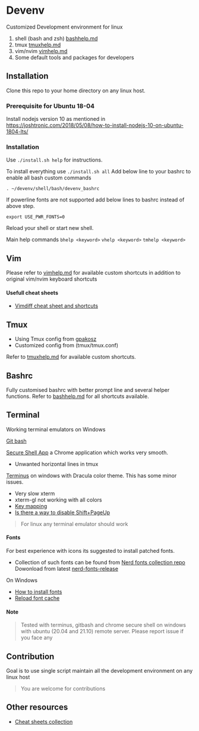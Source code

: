 # Devenv

Customized Development environment for linux

1. shell (bash and zsh) [bashhelp.md](https://github.com/sriramkandukuri/devenv/blob/master/help/bashhelp.md)
2. tmux [tmuxhelp.md](https://github.com/sriramkandukuri/devenv/blob/master/help/tmuxhelp.md)
3. vim/nvim [vimhelp.md](https://github.com/sriramkandukuri/devenv/blob/master/help/vimhelp.md)
4. Some default tools and packages for developers

## Installation

Clone this repo to your home directory on any linux host.

### Prerequisite for Ubuntu 18-04

Install nodejs version 10 as mentioned in https://joshtronic.com/2018/05/08/how-to-install-nodejs-10-on-ubuntu-1804-lts/

### Installation

Use `./install.sh help` for instructions.

To install everything use `./install.sh all`
Add below line to your bashrc to enable all bash custom commands

`. ~/devenv/shell/bash/devenv_bashrc`

If powerline fonts are not supported add below lines to bashrc instead of above step.

```
export USE_PWR_FONTS=0
```

Reload your shell or start new shell.

Main help commands `bhelp <keyword>` `vhelp <keyword>` `tmhelp <keyword>`

## Vim

Please refer to [vimhelp.md](https://github.com/sriramkandukuri/devenv/blob/master/help/vimhelp.md) for available custom shortcuts in addition to original vim/nvim keyboard shortcuts

#### Usefull cheat sheets

- [Vimdiff cheat sheet and shortcuts](https://gist.github.com/mattratleph/4026987)

## Tmux

- Using Tmux config from [gpakosz](https://github.com/gpakosz/.tmux.git)
- Customized config from (tmux/tmux.conf)

Refer to [tmuxhelp.md](https://github.com/sriramkandukuri/devenv/blob/master/help/tmuxhelp.md) for available custom shortcuts.

## Bashrc

Fully customised bashrc with better prompt line and several helper functions.
Refer to [bashhelp.md](https://github.com/sriramkandukuri/devenv/blob/master/help/bashhelp.md) for all shortcuts available.

## Terminal

Working terminal emulators on Windows

[Git bash](https://git-scm.com/downloads)

[Secure Shell App](https://chrome.google.com/webstore/detail/secure-shell-app/pnhechapfaindjhompbnflcldabbghjo?hl=en) a Chrome application which works very smooth.

- Unwanted horizontal lines in tmux

[Terminus](https://eugeny.github.io/terminus/) on windows with Dracula color theme. This has some minor issues.

- Very slow xterm
- xterm-gl not working with all colors
- [Key mapping](https://github.com/Eugeny/terminus/issues/2328)
- [Is there a way to disable Shift+PageUp](https://github.com/Eugeny/terminus/issues/2396)

> For linux any terminal emulator should work

#### Fonts

For best experience with icons its suggested to install patched fonts.

  - Collection of such fonts can be found from [Nerd fonts collection repo](https://github.com/ryanoasis/nerd-fonts) Dowonload from latest [nerd-fonts-release](https://github.com/ryanoasis/nerd-fonts/releases)

On Windows  
- [How to install fonts](https://www.creativefabrica.com/the-ultimate-font-guide/how-to-install-multiple-fonts-at-once-on-windows/)
- [Reload font cache](https://help.extensis.com/hc/en-us/articles/360010243153-How-to-rebuild-the-Font-Cache-in-Windows-Universal-Type-Client-7)

#### Note

> Tested with terminus, gitbash and chrome secure shell on windows with ubuntu (20.04 and 21.10)  remote server.
> Please report issue if you face any

## Contribution

Goal is to use single script maintain all the development environment on any linux host

> You are welcome for contributions

## Other resources

- [Cheat sheets collection](https://github.com/LeCoupa/awesome-cheatsheets)
